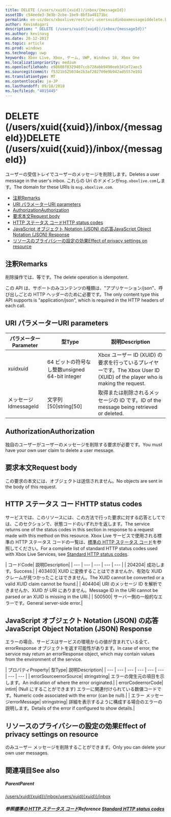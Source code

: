 ```yaml
---
title: DELETE (/users/xuid({xuid})/inbox/{messageId})
assetID: c54eede3-3e3b-2cbe-1be9-8bf3a48171bc
permalink: en-us/docs/xboxlive/rest/uri-usersxuidinboxmessageiddelete.html
author: KevinAsgari
description: " DELETE (/users/xuid({xuid})/inbox/{messageId})"
ms.author: kevinasg
ms.date: 20-12-2017
ms.topic: article
ms.prod: windows
ms.technology: uwp
keywords: Xbox Live, Xbox, ゲーム, UWP, Windows 10, Xbox One
ms.localizationpriority: medium
ms.openlocfilehash: e98608f8329407ccb728abb9490eeb341e72aec5
ms.sourcegitcommit: f5321b525034e2b3af202709e9b942ad5557e193
ms.translationtype: MT
ms.contentlocale: ja-JP
ms.lasthandoff: 09/18/2018
ms.locfileid: "4015445"
---
```

# <a name="delete-usersxuidxuidinboxmessageid"></a><span data-ttu-id="1c534-104">DELETE (/users/xuid({xuid})/inbox/{messageId})</span><span class="sxs-lookup"><span data-stu-id="1c534-104">DELETE (/users/xuid({xuid})/inbox/{messageId})</span></span>
<span data-ttu-id="1c534-105">ユーザーの受信トレイでユーザーのメッセージを削除します。</span><span class="sxs-lookup"><span data-stu-id="1c534-105">Deletes a user message in the user's inbox.</span></span> <span data-ttu-id="1c534-106">これらの Uri のドメインが`msg.xboxlive.com`します。</span><span class="sxs-lookup"><span data-stu-id="1c534-106">The domain for these URIs is `msg.xboxlive.com`.</span></span>
 
  * [<span data-ttu-id="1c534-107">注釈</span><span class="sxs-lookup"><span data-stu-id="1c534-107">Remarks</span></span>](#ID4EV)
  * [<span data-ttu-id="1c534-108">URI パラメーター</span><span class="sxs-lookup"><span data-stu-id="1c534-108">URI parameters</span></span>](#ID4ECB)
  * [<span data-ttu-id="1c534-109">Authorization</span><span class="sxs-lookup"><span data-stu-id="1c534-109">Authorization</span></span>](#ID4EPB)
  * [<span data-ttu-id="1c534-110">要求本文</span><span class="sxs-lookup"><span data-stu-id="1c534-110">Request body</span></span>](#ID4E1B)
  * [<span data-ttu-id="1c534-111">HTTP ステータス コード</span><span class="sxs-lookup"><span data-stu-id="1c534-111">HTTP status codes</span></span>](#ID4EHC)
  * [<span data-ttu-id="1c534-112">JavaScript オブジェクト Notation (JSON) の応答</span><span class="sxs-lookup"><span data-stu-id="1c534-112">JavaScript Object Notation (JSON) Response</span></span>](#ID4EAE)
  * [<span data-ttu-id="1c534-113">リソースのプライバシーの設定の効果</span><span class="sxs-lookup"><span data-stu-id="1c534-113">Effect of privacy settings on resource</span></span>](#ID4EYF)
 
<a id="ID4EV"></a>

 
## <a name="remarks"></a><span data-ttu-id="1c534-114">注釈</span><span class="sxs-lookup"><span data-stu-id="1c534-114">Remarks</span></span> 
 
<span data-ttu-id="1c534-115">削除操作では、等です。</span><span class="sxs-lookup"><span data-stu-id="1c534-115">The delete operation is idempotent.</span></span>
 
<span data-ttu-id="1c534-116">この API は、サポートのみコンテンツの種類は、"アプリケーション/json"、呼び出しごとの HTTP ヘッダーのために必要です。</span><span class="sxs-lookup"><span data-stu-id="1c534-116">The only content type this API supports is "application/json", which is required in the HTTP headers of each call.</span></span> 
  
<a id="ID4ECB"></a>

 
## <a name="uri-parameters"></a><span data-ttu-id="1c534-117">URI パラメーター</span><span class="sxs-lookup"><span data-stu-id="1c534-117">URI parameters</span></span> 
 
| <span data-ttu-id="1c534-118">パラメーター</span><span class="sxs-lookup"><span data-stu-id="1c534-118">Parameter</span></span>| <span data-ttu-id="1c534-119">型</span><span class="sxs-lookup"><span data-stu-id="1c534-119">Type</span></span>| <span data-ttu-id="1c534-120">説明</span><span class="sxs-lookup"><span data-stu-id="1c534-120">Description</span></span>| 
| --- | --- | --- | 
| <span data-ttu-id="1c534-121">xuid</span><span class="sxs-lookup"><span data-stu-id="1c534-121">xuid</span></span> | <span data-ttu-id="1c534-122">64 ビットの符号なし整数</span><span class="sxs-lookup"><span data-stu-id="1c534-122">unsigned 64-bit integer</span></span> | <span data-ttu-id="1c534-123">Xbox ユーザー ID (XUID) の要求を行っているプレイヤーです。</span><span class="sxs-lookup"><span data-stu-id="1c534-123">The Xbox User ID (XUID) of the player who is making the request.</span></span> | 
| <span data-ttu-id="1c534-124">メッセージ Id</span><span class="sxs-lookup"><span data-stu-id="1c534-124">messageId</span></span> | <span data-ttu-id="1c534-125">文字列 [50]</span><span class="sxs-lookup"><span data-stu-id="1c534-125">string[50]</span></span> | <span data-ttu-id="1c534-126">取得または削除されるメッセージの ID です。</span><span class="sxs-lookup"><span data-stu-id="1c534-126">ID of the message being retrieved or deleted.</span></span> | 
  
<a id="ID4EPB"></a>

 
## <a name="authorization"></a><span data-ttu-id="1c534-127">Authorization</span><span class="sxs-lookup"><span data-stu-id="1c534-127">Authorization</span></span> 
 
<span data-ttu-id="1c534-128">独自のユーザーがユーザーのメッセージを削除する要求が必要です。</span><span class="sxs-lookup"><span data-stu-id="1c534-128">You must have your own user claim to delete a user message.</span></span>
  
<a id="ID4E1B"></a>

 
## <a name="request-body"></a><span data-ttu-id="1c534-129">要求本文</span><span class="sxs-lookup"><span data-stu-id="1c534-129">Request body</span></span> 
 
<span data-ttu-id="1c534-130">この要求の本文には、オブジェクトは送信されません。</span><span class="sxs-lookup"><span data-stu-id="1c534-130">No objects are sent in the body of this request.</span></span>
  
<a id="ID4EHC"></a>

 
## <a name="http-status-codes"></a><span data-ttu-id="1c534-131">HTTP ステータス コード</span><span class="sxs-lookup"><span data-stu-id="1c534-131">HTTP status codes</span></span> 
 
<span data-ttu-id="1c534-132">サービスでは、このリソースには、この方法で行った要求に対する応答としてでは、このセクションで、状態コードのいずれかを返します。</span><span class="sxs-lookup"><span data-stu-id="1c534-132">The service returns one of the status codes in this section in response to a request made with this method on this resource.</span></span> <span data-ttu-id="1c534-133">Xbox Live サービスで使用される標準の HTTP ステータス コードの一覧は、[標準の HTTP ステータス コード](../../additional/httpstatuscodes.md)を参照してください。</span><span class="sxs-lookup"><span data-stu-id="1c534-133">For a complete list of standard HTTP status codes used with Xbox Live Services, see [Standard HTTP status codes](../../additional/httpstatuscodes.md).</span></span>
 
| <span data-ttu-id="1c534-134">コード</span><span class="sxs-lookup"><span data-stu-id="1c534-134">Code</span></span>| <span data-ttu-id="1c534-135">説明</span><span class="sxs-lookup"><span data-stu-id="1c534-135">Description</span></span>| 
| --- | --- | --- | --- | --- | 
| <span data-ttu-id="1c534-136">204</span><span class="sxs-lookup"><span data-stu-id="1c534-136">204</span></span>| <span data-ttu-id="1c534-137">成功します。</span><span class="sxs-lookup"><span data-stu-id="1c534-137">Success.</span></span>| 
| <span data-ttu-id="1c534-138">403</span><span class="sxs-lookup"><span data-stu-id="1c534-138">403</span></span>| <span data-ttu-id="1c534-139">XUID に変換することはできませんか、有効な XUID クレームが見つかったことはできません。</span><span class="sxs-lookup"><span data-stu-id="1c534-139">The XUID cannot be converted or a valid XUID claim cannot be found.</span></span>| 
| <span data-ttu-id="1c534-140">404</span><span class="sxs-lookup"><span data-stu-id="1c534-140">404</span></span>| <span data-ttu-id="1c534-141">URI のメッセージ ID を解析できませんか、XUID が URI にありません。</span><span class="sxs-lookup"><span data-stu-id="1c534-141">Message ID in the URI cannot be parsed or an XUID is missing in the URI.</span></span>| 
| <span data-ttu-id="1c534-142">500</span><span class="sxs-lookup"><span data-stu-id="1c534-142">500</span></span>| <span data-ttu-id="1c534-143">サーバー側の一般的なエラーです。</span><span class="sxs-lookup"><span data-stu-id="1c534-143">General server-side error.</span></span>| 
  
<a id="ID4EAE"></a>

 
## <a name="javascript-object-notation-json-response"></a><span data-ttu-id="1c534-144">JavaScript オブジェクト Notation (JSON) の応答</span><span class="sxs-lookup"><span data-stu-id="1c534-144">JavaScript Object Notation (JSON) Response</span></span> 
 
<span data-ttu-id="1c534-145">エラーの場合、サービスはサービスの環境からの値が含まれている全て、errorResponse オブジェクトを返す可能性があります。</span><span class="sxs-lookup"><span data-stu-id="1c534-145">In case of error, the service may return an errorResponse object, which may contain values from the environment of the service.</span></span>
 
| <span data-ttu-id="1c534-146">プロパティ</span><span class="sxs-lookup"><span data-stu-id="1c534-146">Property</span></span>| <span data-ttu-id="1c534-147">型</span><span class="sxs-lookup"><span data-stu-id="1c534-147">Type</span></span>| <span data-ttu-id="1c534-148">説明</span><span class="sxs-lookup"><span data-stu-id="1c534-148">Description</span></span>| 
| --- | --- | --- | --- | --- | --- | --- | --- | 
| <span data-ttu-id="1c534-149">errorSource</span><span class="sxs-lookup"><span data-stu-id="1c534-149">errorSource</span></span>| <span data-ttu-id="1c534-150">string</span><span class="sxs-lookup"><span data-stu-id="1c534-150">string</span></span>| <span data-ttu-id="1c534-151">エラーの発生元の項目を示します。</span><span class="sxs-lookup"><span data-stu-id="1c534-151">An indication of where the error originated.</span></span>| 
| <span data-ttu-id="1c534-152">errorCode</span><span class="sxs-lookup"><span data-stu-id="1c534-152">errorCode</span></span>| <span data-ttu-id="1c534-153">int</span><span class="sxs-lookup"><span data-stu-id="1c534-153">int</span></span>| <span data-ttu-id="1c534-154">(Null にすることができます) エラーに関連付けられている数値コードです。</span><span class="sxs-lookup"><span data-stu-id="1c534-154">Numeric code associated with the error (can be null).</span></span>| 
| <span data-ttu-id="1c534-155">エラー メッセージ</span><span class="sxs-lookup"><span data-stu-id="1c534-155">errorMessage</span></span>| <span data-ttu-id="1c534-156">string</span><span class="sxs-lookup"><span data-stu-id="1c534-156">string</span></span>| <span data-ttu-id="1c534-157">詳細を表示するように構成する場合のエラーの説明します。</span><span class="sxs-lookup"><span data-stu-id="1c534-157">Details of the error if configured to show details.</span></span>| 
  
<a id="ID4EYF"></a>

 
## <a name="effect-of-privacy-settings-on-resource"></a><span data-ttu-id="1c534-158">リソースのプライバシーの設定の効果</span><span class="sxs-lookup"><span data-stu-id="1c534-158">Effect of privacy settings on resource</span></span> 
 
<span data-ttu-id="1c534-159">のみユーザー メッセージを削除することができます。</span><span class="sxs-lookup"><span data-stu-id="1c534-159">Only you can delete your own user messages.</span></span> 
  
<a id="ID4EDG"></a>

 
## <a name="see-also"></a><span data-ttu-id="1c534-160">関連項目</span><span class="sxs-lookup"><span data-stu-id="1c534-160">See also</span></span>
 
<a id="ID4EFG"></a>

 
##### <a name="parent"></a><span data-ttu-id="1c534-161">Parent</span><span class="sxs-lookup"><span data-stu-id="1c534-161">Parent</span></span>  

[<span data-ttu-id="1c534-162">/users/xuid({xuid})/inbox</span><span class="sxs-lookup"><span data-stu-id="1c534-162">/users/xuid({xuid})/inbox</span></span>](uri-usersxuidinbox.md)

  
<a id="ID4ETG"></a>

 
##### <a name="reference--standard-http-status-codesadditionalhttpstatuscodesmd"></a><span data-ttu-id="1c534-163">参照[標準の HTTP ステータス コード](../../additional/httpstatuscodes.md)</span><span class="sxs-lookup"><span data-stu-id="1c534-163">Reference  [Standard HTTP status codes](../../additional/httpstatuscodes.md)</span></span>

   
